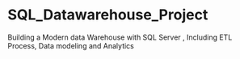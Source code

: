 # SQL_Datawarehouse_Project
Building a Modern data Warehouse with SQL Server , Including ETL Process, Data modeling and Analytics 
